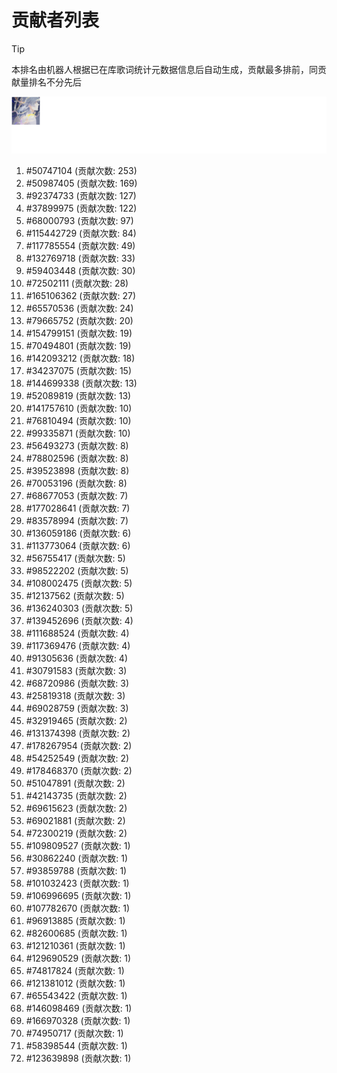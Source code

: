 # 贡献者列表

> [!TIP]
> 本排名由机器人根据已在库歌词统计元数据信息后自动生成，贡献最多排前，同贡献量排名不分先后

![贡献者头像画廊](./CONTRIBUTORS.svg)

1. #50747104 (贡献次数: 253)
2. #50987405 (贡献次数: 169)
3. #92374733 (贡献次数: 127)
4. #37899975 (贡献次数: 122)
5. #68000793 (贡献次数: 97)
6. #115442729 (贡献次数: 84)
7. #117785554 (贡献次数: 49)
8. #132769718 (贡献次数: 33)
9. #59403448 (贡献次数: 30)
10. #72502111 (贡献次数: 28)
11. #165106362 (贡献次数: 27)
12. #65570536 (贡献次数: 24)
13. #79665752 (贡献次数: 20)
14. #154799151 (贡献次数: 19)
15. #70494801 (贡献次数: 19)
16. #142093212 (贡献次数: 18)
17. #34237075 (贡献次数: 15)
18. #144699338 (贡献次数: 13)
19. #52089819 (贡献次数: 13)
20. #141757610 (贡献次数: 10)
21. #76810494 (贡献次数: 10)
22. #99335871 (贡献次数: 10)
23. #56493273 (贡献次数: 8)
24. #78802596 (贡献次数: 8)
25. #39523898 (贡献次数: 8)
26. #70053196 (贡献次数: 8)
27. #68677053 (贡献次数: 7)
28. #177028641 (贡献次数: 7)
29. #83578994 (贡献次数: 7)
30. #136059186 (贡献次数: 6)
31. #113773064 (贡献次数: 6)
32. #56755417 (贡献次数: 5)
33. #98522202 (贡献次数: 5)
34. #108002475 (贡献次数: 5)
35. #12137562 (贡献次数: 5)
36. #136240303 (贡献次数: 5)
37. #139452696 (贡献次数: 4)
38. #111688524 (贡献次数: 4)
39. #117369476 (贡献次数: 4)
40. #91305636 (贡献次数: 4)
41. #30791583 (贡献次数: 3)
42. #68720986 (贡献次数: 3)
43. #25819318 (贡献次数: 3)
44. #69028759 (贡献次数: 3)
45. #32919465 (贡献次数: 2)
46. #131374398 (贡献次数: 2)
47. #178267954 (贡献次数: 2)
48. #54252549 (贡献次数: 2)
49. #178468370 (贡献次数: 2)
50. #51047891 (贡献次数: 2)
51. #42143735 (贡献次数: 2)
52. #69615623 (贡献次数: 2)
53. #69021881 (贡献次数: 2)
54. #72300219 (贡献次数: 2)
55. #109809527 (贡献次数: 1)
56. #30862240 (贡献次数: 1)
57. #93859788 (贡献次数: 1)
58. #101032423 (贡献次数: 1)
59. #106996695 (贡献次数: 1)
60. #107782670 (贡献次数: 1)
61. #96913885 (贡献次数: 1)
62. #82600685 (贡献次数: 1)
63. #121210361 (贡献次数: 1)
64. #129690529 (贡献次数: 1)
65. #74817824 (贡献次数: 1)
66. #121381012 (贡献次数: 1)
67. #65543422 (贡献次数: 1)
68. #146098469 (贡献次数: 1)
69. #166970328 (贡献次数: 1)
70. #74950717 (贡献次数: 1)
71. #58398544 (贡献次数: 1)
72. #123639898 (贡献次数: 1)

